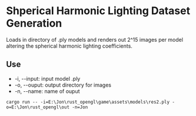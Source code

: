 # Shperical Harmonic Lighting Dataset Generation

Loads in directory of .ply models and renders out 2^15 images per model altering the spherical harmonic lighting coefficients.

## Use 

- -i, --input: input model .ply
- -o, --ouput: output directory for images
- -n, --name: name of ouput

```cargo run -- -i=E:\Jon\rust_opengl\game\assets\models\res2.ply -o=E:\Jon\rust_opengl\out -n=Jon```